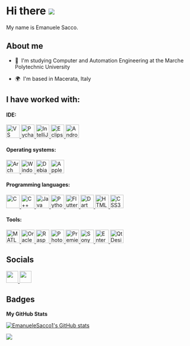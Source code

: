 Hi there ![](https://user-images.githubusercontent.com/18350557/176309783-0785949b-9127-417c-8b55-ab5a4333674e.gif)
======================================================================================================================================

<p align="left">My name is Emanuele Sacco.</p>

About me
-----------------------------------

* 🎯  I'm studying Computer and Automation Engineering at the Marche Polytechnic University

* 🌍  I'm based in Macerata, Italy

## I have worked with:

#### IDE:
<p align="left">
<a href="https://code.visualstudio.com/" target="_blank" rel="noreferrer">
    <img src="https://raw.githubusercontent.com/danielcranney/readme-generator/main/public/icons/skills/visualstudiocode.svg" width="36" height="36" alt="VS Code" />
</a>
<a href="https://www.jetbrains.com/pycharm/" target="_blank" rel="noreferrer">
    <img src="https://resources.jetbrains.com/storage/products/company/brand/logos/PyCharm_icon.svg" width="36" height="36" alt="Pycharm" />
</a>
<a href="https://www.jetbrains.com/idea/" target="_blank" rel="noreferrer">
    <img src="https://resources.jetbrains.com/storage/products/company/brand/logos/IntelliJ_IDEA_icon.svg" width="36" height="36" alt="IntelliJ IDEA" />
</a>
<a href="https://www.eclipse.org/ide/" target="_blank" rel="noreferrer">
    <img src="https://www.nicepng.com/png/full/264-2648074_eclipse-logo-png-transparent-eclipse-ide.png" width="36" height="36" alt="Eclipse IDE" />
</a>
<a href="https://developer.android.com/studio" target="_blank" rel="noreferrer">
    <img src="https://developer.android.com/studio/images/studio-icon.svg" width="36" height="36" alt="Android Studio" />
</a>
</p>

#### Operating systems:
<p align="left">
<a href="https://archlinux.org/" target="_blank" rel="noreferrer">
    <img src="https://wiki.installgentoo.com/images/f/f9/Arch-linux-logo.png" width="36" height="36" alt="Arch Linux" />
</a>
<a href="https://www.microsoft.com/windows" target="_blank" rel="noreferrer">
    <img src="https://logospng.org/download/windows-11/logo-windows-11-icon-1024.png" width="36" height="36" alt="Windows" />
</a>
<a href="https://www.debian.org/" target="_blank" rel="noreferrer">
    <img src="https://upload.wikimedia.org/wikipedia/commons/6/66/Openlogo-debianV2.svg" width="36" height="36" alt="Debian" />
</a>
<a href="https://www.apple.com/" target="_blank" rel="noreferrer">
    <img src="https://upload.wikimedia.org/wikipedia/commons/f/fa/Apple_logo_black.svg" width="36" height="36" alt="Apple" />
</a>
</p>

#### Programming languages:
<p align="left">
<a href="https://docs.microsoft.com/en-us/cpp/?view=msvc-170" target="_blank" rel="noreferrer">
    <img src="https://raw.githubusercontent.com/danielcranney/readme-generator/main/public/icons/skills/c-colored.svg" width="36" height="36" alt="C" />
</a>
<a href="https://docs.microsoft.com/en-us/cpp/?view=msvc-170" target="_blank" rel="noreferrer">
    <img src="https://raw.githubusercontent.com/danielcranney/readme-generator/main/public/icons/skills/cplusplus-colored.svg" width="36" height="36" alt="C++" />
</a>
<a href="https://www.oracle.com/java/" target="_blank" rel="noreferrer">
    <img src="https://raw.githubusercontent.com/danielcranney/readme-generator/main/public/icons/skills/java-colored.svg" width="36" height="36" alt="Java" />
</a>
<a href="https://www.python.org/" target="_blank" rel="noreferrer">
    <img src="https://raw.githubusercontent.com/danielcranney/readme-generator/main/public/icons/skills/python-colored.svg" width="36" height="36" alt="Python" />
</a>
<a href="https://flutter.dev/" target="_blank" rel="noreferrer">
    <img src="https://seekicon.com/free-icon-download/flutter_2.png" width="36" height="36" alt="Flutter" />
</a>
<a href="https://dart.dev/" target="_blank" rel="noreferrer">
    <img src="https://uxwing.com/wp-content/themes/uxwing/download/brands-and-social-media/dart-programming-language-icon.png" width="36" height="36" alt="Dart" />
</a>
<a href="https://developer.mozilla.org/en-US/docs/Glossary/HTML5" target="_blank" rel="noreferrer">
    <img src="https://raw.githubusercontent.com/danielcranney/readme-generator/main/public/icons/skills/html5-colored.svg" width="36" height="36" alt="HTML5" />
</a>
<a href="https://www.w3.org/TR/CSS/#css" target="_blank" rel="noreferrer">
    <img src="https://raw.githubusercontent.com/danielcranney/readme-generator/main/public/icons/skills/css3-colored.svg" width="36" height="36" alt="CSS3" />
</a>
</p>

#### Tools:
<p align="left">
<a href="https://www.mathworks.com/products/matlab.html" target="_blank" rel="noreferrer">
    <img src="https://logos-marcas.com/wp-content/uploads/2020/12/MATLAB-Logo.png" width="36" height="36" alt="MATLAB" />
</a>
<a href="https://www.virtualbox.org/" target="_blank" rel="noreferrer">
    <img src="https://th.bing.com/th/id/R.b26c8494c91cf18be0000dece526e196?rik=KBdiNYKUegXxmw&pid=ImgRaw&r=0" width="36" height="36" alt="Oracle VM VirtualBox" />
</a>
<a href="https://www.raspberrypi.org/" target="_blank" rel="noreferrer">
    <img src="https://raw.githubusercontent.com/danielcranney/readme-generator/main/public/icons/skills/raspberrypi-colored.svg" width="36" height="36" alt="Raspberry Pi" />
</a>
<a href="https://www.adobe.com/uk/products/photoshop.html" target="_blank" rel="noreferrer">
    <img src="https://raw.githubusercontent.com/danielcranney/readme-generator/main/public/icons/skills/photoshop-colored.svg" width="36" height="36" alt="Photoshop" />
</a>
<a href="https://www.adobe.com/uk/products/premiere.html" target="_blank" rel="noreferrer">
    <img src="https://raw.githubusercontent.com/danielcranney/readme-generator/main/public/icons/skills/premierepro-colored.svg" width="36" height="36" alt="Premiere Pro" />
</a>
<a href="https://www.vegascreativesoftware.com/us/vegas-pro/" target="_blank" rel="noreferrer">
    <img src="https://uxwing.com/wp-content/themes/uxwing/download/brands-and-social-media/sony-vegas-logo-icon.png" width="36" height="36" alt="Sony Vegas" />
</a>
<a href="https://www.sparxsystems.com/products/ea/" target="_blank" rel="noreferrer">
    <img src="https://media.codeweavers.com/pub/crossover/website/htmlimages/enterprise-architect-icon_1_1.png" width="36" height="36" alt="Enterprise Architect" />
</a>
<a href="https://www.qt.io/" target="_blank" rel="noreferrer">
    <img src="https://seeklogo.com/images/Q/qt-logo-1631E0218A-seeklogo.com.png" width="36" height="36" alt="Qt Designer" />
</a>
</p>


## Socials

<p align="left"> <a href="https://www.github.com/EmanueleSacco1" target="_blank" rel="noreferrer"> <picture> <source media="(prefers-color-scheme: dark)" srcset="https://raw.githubusercontent.com/danielcranney/readme-generator/main/public/icons/socials/github-dark.svg" /> <source media="(prefers-color-scheme: light)" srcset="https://raw.githubusercontent.com/danielcranney/readme-generator/main/public/icons/socials/github.svg" /> <img src="https://raw.githubusercontent.com/danielcranney/readme-generator/main/public/icons/socials/github.svg" width="32" height="32" /> </picture> </a> <a href="http://www.instagram.com/emanuele.sacco1/" target="_blank" rel="noreferrer"> <picture> <source media="(prefers-color-scheme: dark)" srcset="https://raw.githubusercontent.com/danielcranney/readme-generator/main/public/icons/socials/instagram-dark.svg" /> <source media="(prefers-color-scheme: light)" srcset="https://raw.githubusercontent.com/danielcranney/readme-generator/main/public/icons/socials/instagram.svg" /> <img src="https://raw.githubusercontent.com/danielcranney/readme-generator/main/public/icons/socials/instagram.svg" width="32" height="32" /> </picture> </a></p>

## Badges

<b>My GitHub Stats</b>

<a href="http://www.github.com/EmanueleSacco1"><img src="https://github-readme-stats.vercel.app/api?username=EmanueleSacco1&show_icons=true&hide=&count_private=true&title_color=0891b2&text_color=ffffff&icon_color=0891b2&bg_color=1c1917&hide_border=true&show_icons=true" alt="EmanueleSacco1's GitHub stats" /></a>

<a href="http://www.github.com/EmanueleSacco1"><img src="https://github-readme-streak-stats.herokuapp.com/?user=EmanueleSacco1&stroke=ffffff&background=1c1917&ring=0891b2&fire=0891b2&currStreakNum=ffffff&currStreakLabel=0891b2&sideNums=ffffff&sideLabels=ffffff&dates=ffffff&hide_border=true" /></a>
